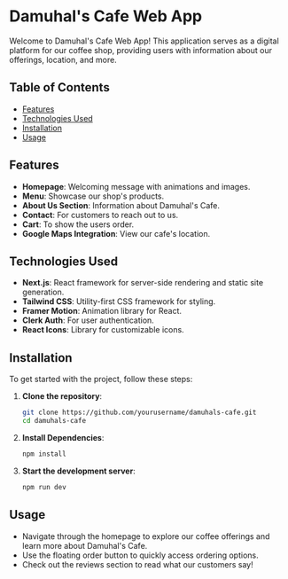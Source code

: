 # Damuhal's Cafe Web App

Welcome to Damuhal's Cafe Web App! This application serves as a digital platform for our coffee shop, providing users with information about our offerings, location, and more. 

## Table of Contents
- [Features](#features)
- [Technologies Used](#technologies-used)
- [Installation](#installation)
- [Usage](#usage)


## Features
- **Homepage**: Welcoming message with animations and images.
- **Menu**: Showcase our shop's products.
- **About Us Section**: Information about Damuhal's Cafe.
- **Contact**: For customers to reach out to us.
- **Cart**: To show the users order.
- **Google Maps Integration**: View our cafe's location.

## Technologies Used
- **Next.js**: React framework for server-side rendering and static site generation.
- **Tailwind CSS**: Utility-first CSS framework for styling.
- **Framer Motion**: Animation library for React.
- **Clerk Auth**: For user authentication.
- **React Icons**: Library for customizable icons.

## Installation
To get started with the project, follow these steps:

1. **Clone the repository**:
   ```bash
   git clone https://github.com/yourusername/damuhals-cafe.git
   cd damuhals-cafe
2. **Install Dependencies**:
    ```bash
   npm install
3. **Start the development server**:
   ```bash
   npm run dev
## Usage
- Navigate through the homepage to explore our coffee offerings and learn more about Damuhal's Cafe.
- Use the floating order button to quickly access ordering options.
- Check out the reviews section to read what our customers say!

